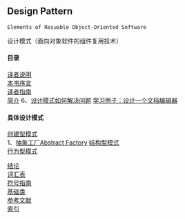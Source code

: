 ## Design Pattern  
    Elements of Resuable Object-Oriented Software  

设计模式（面向对象软件的组件复用技术）  

#### 目录  
[译者说明](译者说明.md)  
[本书序言](本书序言.md)  
[读者指南](读者指南.md)  
[简介]() 
6、[设计模式如何解决问题](简介/%E8%AE%BE%E8%AE%A1%E6%A8%A1%E5%BC%8F%E5%A6%82%E4%BD%95%E8%A7%A3%E5%86%B3%E9%97%AE%E9%A2%98.md) 
[学习例子：设计一个文档编辑器]()  

#### 具体设计模式  
[创建型模式]()  
1、[抽象工厂Abstract Factory](创建型模式/Abstract%20Factory.md)
[结构型模式]()  
[行为型模式]()  

[结论]()  
[词汇表]()  
[符号指南]()  
[基础类]()  
[参考文献]()  
[索引]()   
